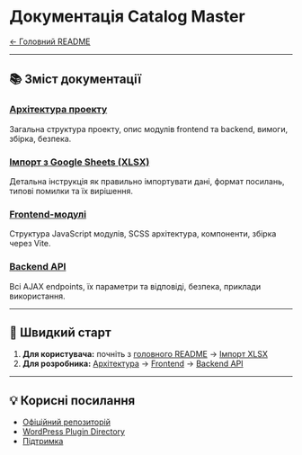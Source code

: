 # Документація Catalog Master

[← Головний README](../README.md)

---

## 📚 Зміст документації

### [Архітектура проекту](architecture.md)
Загальна структура проекту, опис модулів frontend та backend, вимоги, збірка, безпека.

### [Імпорт з Google Sheets (XLSX)](import-xlsx.md)
Детальна інструкція як правильно імпортувати дані, формат посилань, типові помилки та їх вирішення.

### [Frontend-модулі](frontend-modules.md)
Структура JavaScript модулів, SCSS архітектура, компоненти, збірка через Vite.

### [Backend API](backend-api.md)
Всі AJAX endpoints, їх параметри та відповіді, безпека, приклади використання.

---

## 🚀 Швидкий старт

1. **Для користувача:** почніть з [головного README](../README.md) → [Імпорт XLSX](import-xlsx.md)
2. **Для розробника:** [Архітектура](architecture.md) → [Frontend](frontend-modules.md) → [Backend API](backend-api.md)

---

## 💡 Корисні посилання

- [Офіційний репозиторій](https://github.com/your-repo/catalog-master)
- [WordPress Plugin Directory](https://wordpress.org/plugins/catalog-master/)
- [Підтримка](mailto:support@catalog-master.com) 